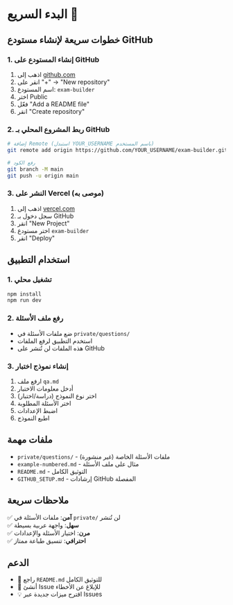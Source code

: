 # البدء السريع 🚀

## خطوات سريعة لإنشاء مستودع GitHub

### 1. إنشاء المستودع على GitHub

1. اذهب إلى [github.com](https://github.com)
2. انقر على "+" → "New repository"
3. اسم المستودع: `exam-builder`
4. اختر Public
5. فعّل "Add a README file"
6. انقر "Create repository"

### 2. ربط المشروع المحلي بـ GitHub

```bash
# إضافة Remote (استبدل YOUR_USERNAME باسم المستخدم)
git remote add origin https://github.com/YOUR_USERNAME/exam-builder.git

# رفع الكود
git branch -M main
git push -u origin main
```

### 3. النشر على Vercel (موصى به)

1. اذهب إلى [vercel.com](https://vercel.com)
2. سجل دخول بـ GitHub
3. انقر "New Project"
4. اختر مستودع `exam-builder`
5. انقر "Deploy"

## استخدام التطبيق

### 1. تشغيل محلي

```bash
npm install
npm run dev
```

### 2. رفع ملف الأسئلة

-   ضع ملفات الأسئلة في `private/questions/`
-   استخدم التطبيق لرفع الملفات
-   هذه الملفات لن تُنشر على GitHub

### 3. إنشاء نموذج اختبار

1. ارفع ملف `qa.md`
2. أدخل معلومات الاختبار
3. اختر نوع النموذج (دراسة/اختبار)
4. اختر الأسئلة المطلوبة
5. اضبط الإعدادات
6. اطبع النموذج

## ملفات مهمة

-   `private/questions/` - ملفات الأسئلة الخاصة (غير منشورة)
-   `example-numbered.md` - مثال على ملف الأسئلة
-   `README.md` - التوثيق الكامل
-   `GITHUB_SETUP.md` - إرشادات GitHub المفصلة

## ملاحظات سريعة

✅ **آمن**: ملفات الأسئلة في `private/` لن تُنشر  
✅ **سهل**: واجهة عربية بسيطة  
✅ **مرن**: اختيار الأسئلة والإعدادات  
✅ **احترافي**: تنسيق طباعة ممتاز

## الدعم

-   📖 راجع `README.md` للتوثيق الكامل
-   🐛 أنشئ Issue للإبلاغ عن الأخطاء
-   💡 اقترح ميزات جديدة عبر Issues

